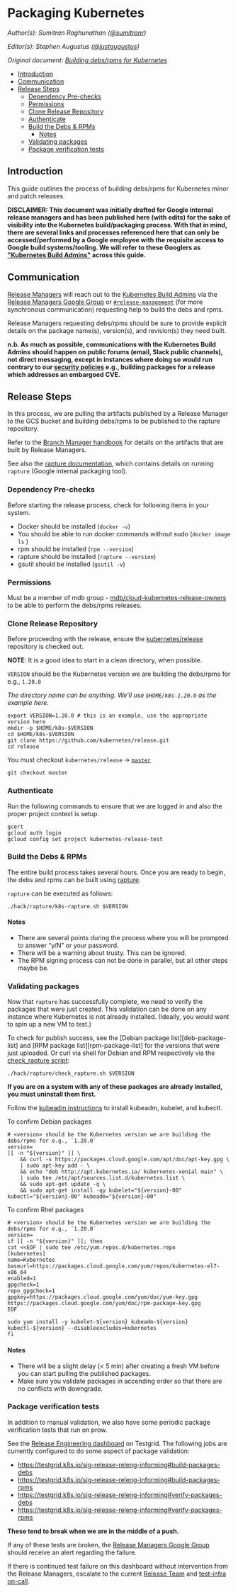# Packaging Kubernetes <!-- omit in toc -->

_Author(s): Sumitran Raghunathan ([@sumitranr](https://github.com/sumitranr))_

_Editor(s): Stephen Augustus ([@justaugustus](https://github.com/justaugustus))_

_Original document: [Building debs/rpms for Kubernetes
](https://docs.google.com/document/d/1PAN5tVJO_NMfHZmnk8mDQTwAbFHPky7JBgWJgckNjro/edit?usp=sharing)_

- [Introduction](#introduction)
- [Communication](#communication)
- [Release Steps](#release-steps)
  - [Dependency Pre-checks](#dependency-pre-checks)
  - [Permissions](#permissions)
  - [Clone Release Repository](#clone-release-repository)
  - [Authenticate](#authenticate)
  - [Build the Debs & RPMs](#build-the-debs--rpms)
    - [Notes](#notes)
  - [Validating packages](#validating-packages)
  - [Package verification tests](#package-verification-tests)

## Introduction

This guide outlines the process of building debs/rpms for Kubernetes minor and patch releases.

**DISCLAIMER: This document was initially drafted for Google internal release managers and has been published here (with edits) for the sake of visibility into the Kubernetes build/packaging process. With that in mind, there are several links and processes referenced here that can only be accessed/performed by a Google employee with the requisite access to Google build systems/tooling. We will refer to these Googlers as ["Kubernetes Build Admins"][kubernetes-build-admins] across this guide.**

## Communication

[Release Managers][release-managers] will reach out to the [Kubernetes Build Admins][kubernetes-build-admins] via the [Release Managers Google Group][release-managers-group] or [`#release-management`][release-management-slack] (for more synchronous communication) requesting help to build the debs and rpms.

Release Managers requesting debs/rpms should be sure to provide explicit details on the package name(s), version(s), and revision(s) they need built.

**n.b. As much as possible, communications with the Kubernetes Build Admins should happen on public forums (email, Slack public channels), not direct messaging, except in instances where doing so would run contrary to our [security policies][security-release-process] e.g., building packages for a release which addresses an embargoed CVE.**

## Release Steps

In this process, we are pulling the artifacts published by a Release Manager to the GCS bucket and building debs/rpms to be published to the rapture repository.

Refer to the [Branch Manager handbook][branch-manager-handbook] for details on the artifacts that are built by Release Managers.

See also the [rapture documentation][rapture-readme], which contains details on running `rapture` (Google internal packaging tool).

### Dependency Pre-checks

Before starting the release process, check for following items in your system.

- Docker should be installed (`docker -v`)
- You should be able to run docker commands without sudo (`docker image ls` )
- rpm should be installed (`rpm --version`)
- rapture should be installed (`rapture --version`)
- gsutil should be installed (`gsutil -v`)

### Permissions

Must be a member of mdb group - [mdb/cloud-kubernetes-release-owners](mdb/cloud-kubernetes-release-owners) to be able to perform the debs/rpms releases.

### Clone Release Repository

Before proceeding with the release, ensure the [kubernetes/release][kubernetes/release] repository is checked out.

**NOTE**: It is a good idea to start in a clean directory, when possible.

`VERSION` should be the Kubernetes version we are building the debs/rpms for e.g., `1.20.0`

_The directory name can be anything. We'll use `$HOME/k8s-1.20.0` as the example here._

```shell
export VERSION=1.20.0 # this is an example, use the appropriate version here
mkdir -p $HOME/k8s-$VERSION
cd $HOME/k8s-$VERSION
git clone https://github.com/kubernetes/release.git
cd release
```

You must checkout `kubernetes/release` -> [`master`](https://github.com/kubernetes/release.git)

```shell
git checkout master
```

### Authenticate

Run the following commands to ensure that we are logged in and also the proper project context is setup.

```shell
gcert
gcloud auth login
gcloud config set project kubernetes-release-test
```

### Build the Debs & RPMs

The entire build process takes several hours. Once you are ready to begin, the debs and rpms can be built using [rapture][rapture].

`rapture` can be executed as follows:

```shell
./hack/rapture/k8s-rapture.sh $VERSION
```

#### Notes

- There are several points during the process where you will be prompted to answer “y/N” or your password.
- There will be a warning about trusty. This can be ignored.
- The RPM signing process can not be done in parallel, but all other steps maybe be.

### Validating packages

Now that `rapture` has successfully complete, we need to verify the packages that were just created. This validation can be done on any instance where Kubernetes is not already installed. (Ideally, you would want to spin up a new VM to test.)

To check for publish success, see the [Debian package list][deb-package-list] and [RPM package list][rpm-package-list] for the versions that were just uploaded. Or curl via shell for Debian and RPM respectively via the [check_rapture script](./check_rapture.sh):
```shell
./hack/rapture/check_rapture.sh $VERSION
```

**If you are on a system with any of these packages are already installed, you must uninstall them first.**

Follow the [kubeadm instructions][kubeadm-install] to install kubeadm, kubelet, and kubectl.

To confirm Debian packages

```shell
# <version> should be the Kubernetes version we are building the debs/rpms for e.g., `1.20.0`
version=
[[ -n "${version}" ]] \
    && curl -s https://packages.cloud.google.com/apt/doc/apt-key.gpg \
    | sudo apt-key add - \
    && echo "deb http://apt.kubernetes.io/ kubernetes-xenial main" \
    | sudo tee /etc/apt/sources.list.d/kubernetes.list \
    && sudo apt-get update -q \
    && sudo apt-get install -qy kubelet="${version}-00" kubectl="${version}-00" kubeadm="${version}-00"
```

To confirm Rhel packages

```shell
# <version> should be the Kubernetes version we are building the debs/rpms for e.g., `1.20.0`
version=
if [[ -n "${version}" ]]; then
cat <<EOF | sudo tee /etc/yum.repos.d/kubernetes.repo
[kubernetes]
name=Kubernetes
baseurl=https://packages.cloud.google.com/yum/repos/kubernetes-el7-x86_64
enabled=1
gpgcheck=1
repo_gpgcheck=1
gpgkey=https://packages.cloud.google.com/yum/doc/yum-key.gpg https://packages.cloud.google.com/yum/doc/rpm-package-key.gpg
EOF

sudo yum install -y kubelet-${version} kubeadm-${version} kubectl-${version} --disableexcludes=kubernetes
fi
```

#### Notes
- There will be a slight delay (< 5 min) after creating a fresh VM before you can start pulling the published packages.
- Make sure you validate packages in accending order so that there are no conflicts with downgrade.

### Package verification tests

In addition to manual validation, we also have some periodic package verification tests that run on prow.

See the [Release Engineering dashboard][release-engineering-dashboard] on Testgrid.
The following jobs are currently configured to do some aspect of package validation:

- https://testgrid.k8s.io/sig-release-releng-informing#build-packages-debs
- https://testgrid.k8s.io/sig-release-releng-informing#build-packages-rpms
- https://testgrid.k8s.io/sig-release-releng-informing#verify-packages-debs
- https://testgrid.k8s.io/sig-release-releng-informing#verify-packages-rpms

**These tend to break when we are in the middle of a push.**

If any of these tests are broken, the [Release Managers Google Group][release-managers-group] should receive an alert regarding the failure.

If there is continued test failure on this dashboard without intervention from the Release Managers, escalate to the current [Release Team][release-team] and [test-infra on-call][test-infra-oncall].

[branch-manager-handbook]: https://github.com/kubernetes/sig-release/tree/master/release-engineering/role-handbooks/branch-manager.md
[kubeadm-install]: https://kubernetes.io/docs/setup/independent/install-kubeadm/#installing-kubeadm-kubelet-and-kubectl
[kubernetes/release]: https://git.k8s.io/release
[kubernetes-build-admins]:  https://github.com/kubernetes/sig-release/tree/master/release-managers.md#build-admins
[rapture]: k8s-rapture.sh
[rapture-readme]: https://g3doc.corp.google.com/cloud/kubernetes/g3doc/release/rapture.md?cl=head
[release-engineering-dashboard]: https://testgrid.k8s.io/sig-release-releng-informing
[release-management-slack]: https://kubernetes.slack.com/messages/CJH2GBF7Y
[release-managers]: /release-managers.md#release-managers
[release-managers-group]: https://groups.google.com/a/kubernetes.io/forum/#!forum/release-managers
[release-team]: https://groups.google.com/forum/#!forum/kubernetes-release-team
[security-release-process]: /security-release-process-documentation/security-release-process.md
[test-infra-oncall]: https://go.k8s.io/oncall

